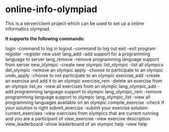 # online-info-olympiad
This is a server/client project which can be used to set up a online informatics olympiad. 

**It supports the following commands:**

login               -command to log in
logout              -command to log out
exit                -exit program
register            -register new user
lang_add            -add support for a programming language to server
lang_remove         -remove programming language support from server
new_olympic         -create new olympic
list_olympic        -list all olympics
del_olympic         -remove an olympic
apply               -choose to participate to an olympic
undo_apply          -choose to not participate to an olympic
exercise_add        -create an exercise and add it to an olympic
exercise_rem        -delete an exercise from an olympic
list_ex             -view all exercises from an olympic
lang_olympic_add    -add programming language support to olympic
lang_olympic_rem    -remove programming language support to olympic
lang_olympic_list   -view all programming languages available on an olympic
compile_exercise    -check if your solution is right
submit_exercise     -submit your exercise solution
current_exercises   -view exercises from olympics that are current running and you are a participant of
view_exercise       -view exercise description
view_leaderboard    -show leaderboard of an olympic
help                -view help
